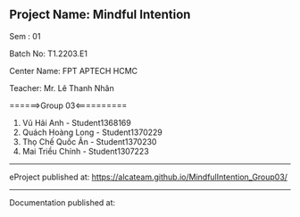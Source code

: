 Project Name: Mindful Intention
-------------------------------------------------------------------------


Sem : 01

Batch No: T1.2203.E1

Center Name: FPT APTECH HCMC

Teacher: Mr. Lê Thanh Nhân

======>Group 03<==========
01. Vũ Hải Anh - Student1368169
02. Quách Hoàng Long - Student1370229
03. Thọ Chế Quốc Ân - Student1370230
04. Mai Triều Chính - Student1307223


---------------------------------------------------------------------------
eProject published at: https://alcateam.github.io/MindfulIntention_Group03/

---------------------------------------------------------------------------
Documentation published at: 

